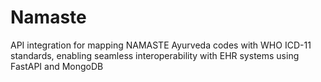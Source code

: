 # Namaste
API integration for mapping NAMASTE Ayurveda codes with WHO ICD-11 standards, enabling seamless interoperability with EHR systems using FastAPI and MongoDB
